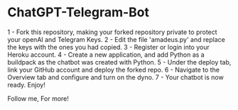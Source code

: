 # ChatGPT-Telegram-Bot

1 - Fork this repository, making your forked repository private to protect your openAI and Telegram Keys. 
2 - Edit the file 'amadeus.py' and replace the keys with the ones you had copied.
3 - Register or login into your Heroku account. 
4 - Create a new application, and add Python as a buildpack as the chatbot was created with Python. 
5 - Under the deploy tab, link your GitHub account and deploy the forked repo. 
6 - Navigate to the Overview tab and configure and turn on the dyno. 
7 - Your chatbot is now ready. Enjoy!

Follow me, For more!
